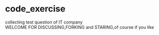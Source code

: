 # code_exercise
collecting test question of IT company\
WELCOME FOR DISCUSSING,FORKING and STARING,of course if you like
